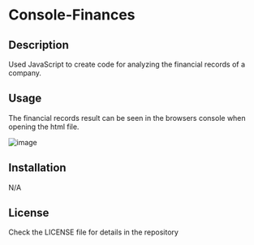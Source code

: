 # Console-Finances

## Description
Used JavaScript to create code for analyzing the financial records of a company.

## Usage

The financial records result can be seen in the browsers console when opening the html file.

![image](https://user-images.githubusercontent.com/119257454/212924961-abdd8872-acf5-4389-85c6-8b477d7a7302.png)

## Installation
N/A

## License
Check the LICENSE file for details in the repository


